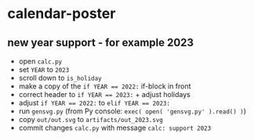 # calendar-poster

## new year support - for example 2023 

* open `calc.py`
* set `YEAR` to `2023`
* scroll down to `is_holiday`
* make a copy of the `if YEAR == 2022:` if-block in front
* correct header to `if YEAR == 2023:` + adjust holidays
* adjust `if YEAR == 2022:` to `elif YEAR == 2023:`
* run `gensvg.py` (from Py console: `exec( open( 'gensvg.py' ).read() )`)
* copy `out/out.svg` to `artifacts/out_2023.svg`
* commit changes `calc.py` with message `calc: support 2023`